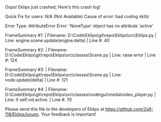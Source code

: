 Oops! Eklips just crashed;
Here's this crash log!

Quick Fix for users: N/A (Not Available)
Cause of error: bad coding skillz

Error Type: AttributeError
Error: 'NoneType' object has no attribute 'active'

FrameSummary #1:
  | Filename: D:\Code\Eklips\git\repo\Eklips\src\Eklips.py
  | Line: engine.scene.update(engine.delta)
  | Line #: 40

FrameSummary #2:
  | Filename: D:\Code\Eklips\git\repo\Eklips\src\classes\Scene.py
  | Line: raise error
  | Line #: 124

FrameSummary #3:
  | Filename: D:\Code\Eklips\git\repo\Eklips\src\classes\Scene.py
  | Line: node.update(delta)
  | Line #: 121

FrameSummary #4:
  | Filename: D:\Code\Eklips\git\repo\Eklips\src\classes\node\gui\media\video_player.py
  | Line: if self.vid.active:
  | Line #: 70


Please send this file to the developers of Eklips at https://github.com/Za9-118/Eklips/issues. 
Your feedback is important!